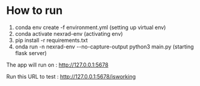 # How to run

1. conda env create -f environment.yml (setting up virtual env)
2. conda activate nexrad-env (activating env)
3. pip install -r requirements.txt
4. onda run -n nexrad-env --no-capture-output python3 main.py (starting flask server)

The app will run on : http://127.0.0.1:5678

Run this URL to test : http://127.0.0.1:5678/isworking
